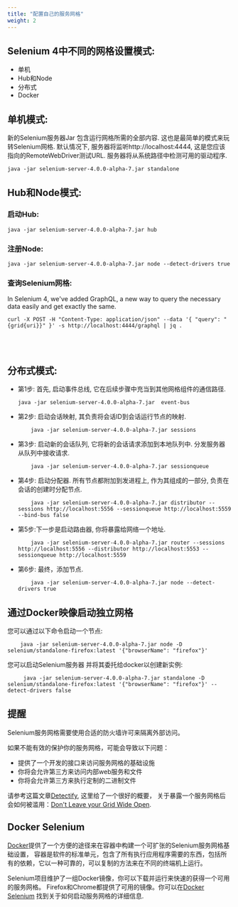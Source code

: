 ```yaml
---
title: "配置自己的服务网格"
weight: 2
---
```



## Selenium 4中不同的网格设置模式:
* 单机
* Hub和Node
* 分布式
* Docker

## 单机模式:
新的Selenium服务器Jar
包含运行网格所需的全部内容.
这也是最简单的模式来玩转Selenium网格.
默认情况下, 服务器将监听http://localhost:4444,
这是您应该指向的RemoteWebDriver测试URL.
服务器将从系统路径中检测可用的驱动程序.

```shell
java -jar selenium-server-4.0.0-alpha-7.jar standalone
```

## Hub和Node模式:

### 启动Hub:
```shell
java -jar selenium-server-4.0.0-alpha-7.jar hub
```

### 注册Node:

```shell
java -jar selenium-server-4.0.0-alpha-7.jar node --detect-drivers true
```

### 查询Selenium网格:

In Selenium 4, we've added GraphQL, a new way to query the necessary data easily and get exactly the same.

```shell
curl -X POST -H "Content-Type: application/json" --data '{ "query": "{grid{uri}}" }' -s http://localhost:4444/graphql | jq .
```
<br><br>

## 分布式模式:

* 第1步: 首先, 启动事件总线,
  它在后续步骤中充当到其他网格组件的通信路径.

    ```shell
    java -jar selenium-server-4.0.0-alpha-7.jar  event-bus
    ```

* 第2步: 启动会话映射,
  其负责将会话ID到会话运行节点的映射.

    ```shell
        java -jar selenium-server-4.0.0-alpha-7.jar sessions
    ```

* 第3步: 启动新的会话队列,
  它将新的会话请求添加到本地队列中.
  分发服务器从队列中接收请求.

    ```shell
        java -jar selenium-server-4.0.0-alpha-7.jar sessionqueue
    ```

* 第4步: 启动分配器.
  所有节点都附加到发进程上, 作为其组成的一部分,
  负责在会话的创建时分配节点.

    ```shell
        java -jar selenium-server-4.0.0-alpha-7.jar distributor --sessions http://localhost:5556 --sessionqueue http://localhost:5559 --bind-bus false
    ```

* 第5步:下一步是启动路由器,
  你将暴露给网络一个地址.

    ```shell
        java -jar selenium-server-4.0.0-alpha-7.jar router --sessions http://localhost:5556 --distributor http://localhost:5553 --sessionqueue http://localhost:5559
    ```

* 第6步: 最终，添加节点.

    ```shell
        java -jar selenium-server-4.0.0-alpha-7.jar node --detect-drivers true
    ```

## 通过Docker映像启动独立网格

您可以通过以下命令启动一个节点:

```shell
    java -jar selenium-server-4.0.0-alpha-7.jar node -D selenium/standalone-firefox:latest '{"browserName": "firefox"}'
```

您可以启动Selenium服务器
并将其委托给docker以创建新实例:

```shell
     java -jar selenium-server-4.0.0-alpha-7.jar standalone -D selenium/standalone-firefox:latest '{"browserName": "firefox"}' --detect-drivers false
```

## 提醒

Selenium服务网格需要使用合适的防火墙许可来隔离外部访问。

如果不能有效的保护你的服务网格，可能会导致以下问题：

* 提供了一个开发的接口来访问服务网格的基础设施
* 你将会允许第三方来访问内部web服务和文件
* 你将会允许第三方来执行定制的二进制文件

请参考这篇文章[Detectify](//labs.detectify.com), 这里给了一个很好的概要，
关于暴露一个服务网格后会如何被滥用：[Don't Leave your Grid Wide Open](//labs.detectify.com/2017/10/06/guest-blog-dont-leave-your-grid-wide-open/).


## Docker Selenium
[Docker](//www.docker.com/)提供了一个方便的途径来在容器中构建一个可扩张的Selenium服务网格基础设置，
容器是软件的标准单元，包含了所有执行应用程序需要的东西，包括所有的依赖，它以一种可靠的，可以复制的方法来在不同的终端机上运行。

Selenium项目维护了一组Docker镜像，你可以下载并运行来快速的获得一个可用的服务网格。
Firefox和Chrome都提供了可用的镜像。你可以在[Docker Selenium](//github.com/SeleniumHQ/docker-selenium) 找到关于如何启动服务网格的详细信息.
